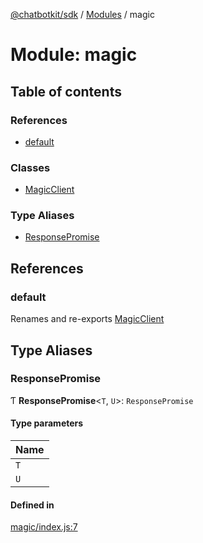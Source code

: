 [@chatbotkit/sdk](../README.md) / [Modules](../modules.md) / magic

# Module: magic

## Table of contents

### References

- [default](magic.md#default)

### Classes

- [MagicClient](../classes/magic.MagicClient.md)

### Type Aliases

- [ResponsePromise](magic.md#responsepromise)

## References

### default

Renames and re-exports [MagicClient](../classes/magic.MagicClient.md)

## Type Aliases

### ResponsePromise

Ƭ **ResponsePromise**\<`T`, `U`\>: `ResponsePromise`

#### Type parameters

| Name |
| :------ |
| `T` |
| `U` |

#### Defined in

[magic/index.js:7](https://github.com/chatbotkit/node-sdk/blob/ae269f9/packages/sdk/src/magic/index.js#L7)
